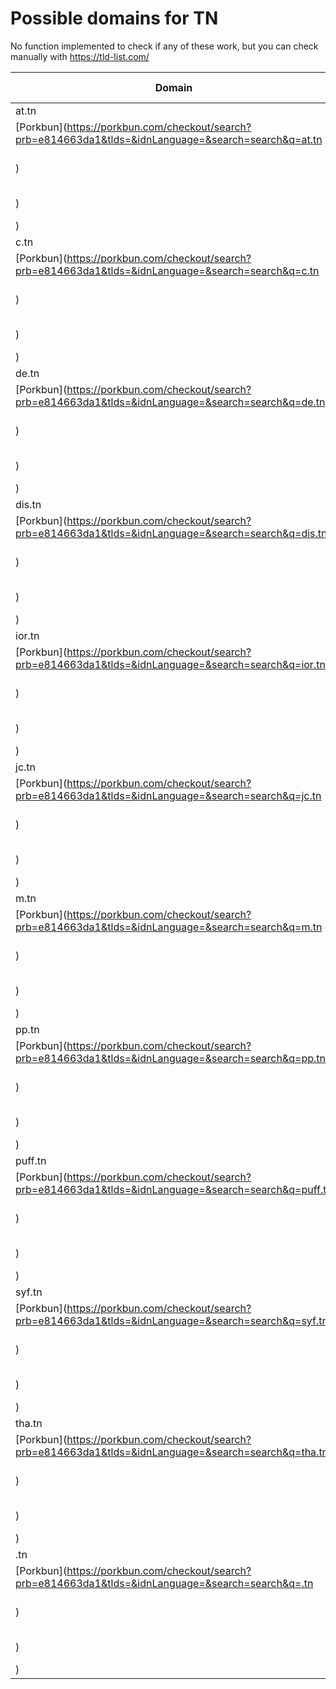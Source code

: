 # Possible domains for TN

No function implemented to check if any of these work, but you can check manually with https://tld-list.com/

| Domain | Porkbun | NameCheap | Google Domains |
|---|---|---|---|
| at.tn | [Porkbun](https://porkbun.com/checkout/search?prb=e814663da1&tlds=&idnLanguage=&search=search&q=at.tn) | [Namecheap](https://www.namecheap.com/domains/registration/results/?domain=at.tn) | [Google](https://domains.google.com/registrar/search?searchTerm=at.tn) |
| c.tn | [Porkbun](https://porkbun.com/checkout/search?prb=e814663da1&tlds=&idnLanguage=&search=search&q=c.tn) | [Namecheap](https://www.namecheap.com/domains/registration/results/?domain=c.tn) | [Google](https://domains.google.com/registrar/search?searchTerm=c.tn) |
| de.tn | [Porkbun](https://porkbun.com/checkout/search?prb=e814663da1&tlds=&idnLanguage=&search=search&q=de.tn) | [Namecheap](https://www.namecheap.com/domains/registration/results/?domain=de.tn) | [Google](https://domains.google.com/registrar/search?searchTerm=de.tn) |
| dis.tn | [Porkbun](https://porkbun.com/checkout/search?prb=e814663da1&tlds=&idnLanguage=&search=search&q=dis.tn) | [Namecheap](https://www.namecheap.com/domains/registration/results/?domain=dis.tn) | [Google](https://domains.google.com/registrar/search?searchTerm=dis.tn) |
| ior.tn | [Porkbun](https://porkbun.com/checkout/search?prb=e814663da1&tlds=&idnLanguage=&search=search&q=ior.tn) | [Namecheap](https://www.namecheap.com/domains/registration/results/?domain=ior.tn) | [Google](https://domains.google.com/registrar/search?searchTerm=ior.tn) |
| jc.tn | [Porkbun](https://porkbun.com/checkout/search?prb=e814663da1&tlds=&idnLanguage=&search=search&q=jc.tn) | [Namecheap](https://www.namecheap.com/domains/registration/results/?domain=jc.tn) | [Google](https://domains.google.com/registrar/search?searchTerm=jc.tn) |
| m.tn | [Porkbun](https://porkbun.com/checkout/search?prb=e814663da1&tlds=&idnLanguage=&search=search&q=m.tn) | [Namecheap](https://www.namecheap.com/domains/registration/results/?domain=m.tn) | [Google](https://domains.google.com/registrar/search?searchTerm=m.tn) |
| pp.tn | [Porkbun](https://porkbun.com/checkout/search?prb=e814663da1&tlds=&idnLanguage=&search=search&q=pp.tn) | [Namecheap](https://www.namecheap.com/domains/registration/results/?domain=pp.tn) | [Google](https://domains.google.com/registrar/search?searchTerm=pp.tn) |
| puff.tn | [Porkbun](https://porkbun.com/checkout/search?prb=e814663da1&tlds=&idnLanguage=&search=search&q=puff.tn) | [Namecheap](https://www.namecheap.com/domains/registration/results/?domain=puff.tn) | [Google](https://domains.google.com/registrar/search?searchTerm=puff.tn) |
| syf.tn | [Porkbun](https://porkbun.com/checkout/search?prb=e814663da1&tlds=&idnLanguage=&search=search&q=syf.tn) | [Namecheap](https://www.namecheap.com/domains/registration/results/?domain=syf.tn) | [Google](https://domains.google.com/registrar/search?searchTerm=syf.tn) |
| tha.tn | [Porkbun](https://porkbun.com/checkout/search?prb=e814663da1&tlds=&idnLanguage=&search=search&q=tha.tn) | [Namecheap](https://www.namecheap.com/domains/registration/results/?domain=tha.tn) | [Google](https://domains.google.com/registrar/search?searchTerm=tha.tn) |
| .tn | [Porkbun](https://porkbun.com/checkout/search?prb=e814663da1&tlds=&idnLanguage=&search=search&q=.tn) | [Namecheap](https://www.namecheap.com/domains/registration/results/?domain=.tn) | [Google](https://domains.google.com/registrar/search?searchTerm=.tn) |
